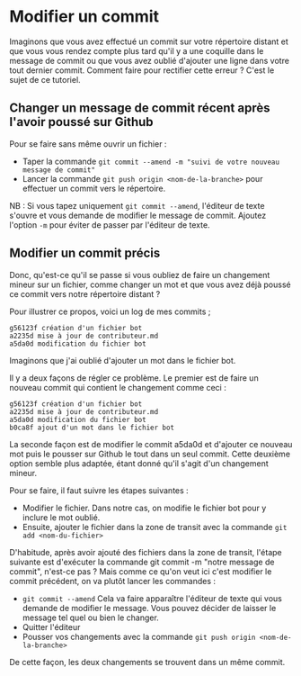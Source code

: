 # Modifier un commit

Imaginons que vous avez effectué un commit sur votre répertoire distant et que vous vous rendez compte plus tard qu'il
y a une coquille dans le message de commit ou que vous avez oublié d'ajouter une ligne dans votre tout dernier commit.
Comment faire pour rectifier cette erreur ? C'est le sujet de ce tutoriel.

## Changer un message de commit récent après l'avoir poussé sur Github

Pour se faire sans même ouvrir un fichier :

- Taper la commande `git commit --amend -m "suivi de votre nouveau message de commit"`
- Lancer la commande `git push origin <nom-de-la-branche>` pour effectuer un commit vers le répertoire.

NB : Si vous tapez uniquement `git commit --amend`, l'éditeur de texte s'ouvre et vous demande de modifier le
message de commit. Ajoutez l'option `-m` pour éviter de passer par l'éditeur de texte.

## Modifier un commit précis

Donc, qu'est-ce qu'il se passe si vous oubliez de faire un changement mineur sur un fichier, comme changer un mot et
que vous avez déjà poussé ce commit vers notre répertoire distant ?

Pour illustrer ce propos, voici un log de mes commits ;

```
g56123f création d'un fichier bot
a2235d mise à jour de contributeur.md
a5da0d modification du fichier bot
```

Imaginons que j'ai oublié d'ajouter un mot dans le fichier bot.

Il y a deux façons de régler ce problème. Le premier est de faire un nouveau commit qui contient le changement comme ceci :

```
g56123f création d'un fichier bot
a2235d mise à jour de contributeur.md
a5da0d modification du fichier bot
b0ca8f ajout d'un mot dans le fichier bot
```

La seconde façon est de modifier le commit a5da0d et d'ajouter ce nouveau mot puis le pousser sur Github le tout dans un seul commit.
Cette deuxième option semble plus adaptée, étant donné qu'il s'agit d'un changement mineur.

Pour se faire, il faut suivre les étapes suivantes :

- Modifier le fichier. Dans notre cas, on modifie le fichier bot pour y inclure le mot oublié.
- Ensuite, ajouter le fichier dans la zone de transit avec la commande `git add <nom-du-fichier>`

D'habitude, après avoir ajouté des fichiers dans la zone de transit, l'étape suivante est d'exécuter la commande
git commit -m "notre message de commit", n'est-ce pas ? Mais comme ce qu'on veut ici c'est modifier le commit
précédent, on va plutôt lancer les commandes :

- `git commit --amend`
  Cela va faire apparaître l'éditeur de texte qui vous demande de modifier le message. Vous pouvez décider de laisser le
  message tel quel ou bien le changer.
- Quitter l'éditeur
- Pousser vos changements avec la commande `git push origin <nom-de-la-branche>`

De cette façon, les deux changements se trouvent dans un même commit.
